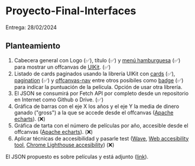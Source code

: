 # Proyecto-Final-Interfaces
Entrega: 28/02/2024

## Planteamiento
1. Cabecera general con Logo (✅), título (✅) y [menú hamburguesa](https://freefrontend.com/css-hamburger-menu-icons/) (✅) para mostrar un offcanvas de [UIKit](https://getuikit.com/docs/offcanvas). (✅)
2. Listado de cards paginados usando la librería UIKit con [cards](https://getuikit.com/docs/card) (✅), [pagination](https://getuikit.com/docs/pagination) (✅) y [offcanvas-nav](https://getuikit.com/docs/offcanvas) entre otros posibiles como [badge](https://getuikit.com/docs/badge) (✅) para indicar la puntuación de la película. Opción de usar otra librería.
3. El JSON se consumirá por Fetch API por completo desde un repositorio en Internet como Github o Drive. (✅)
4. Gráfica de barras con el eje X los años y el eje Y la media de dinero ganado ("gross") a la que se accede desde el offcanvas ([Apache echarts](https://echarts.apache.org/en/index.html)). (❌)
6. Gráfica de tarta con el número de películas por año, accesible desde el offcanvas ([Apache echarts](https://echarts.apache.org/en/index.html)). (❌)
7. Aplicar técnicas de accesibilidad y pasarle test ([Wave](https://wave.webaim.org/extension/), [Web accesibility tool](https://chromewebstore.google.com/detail/equalweb-accessibility-ch/imemciokfejbnonkkinhcdfigdilcllg?pli=1), [Chrome Lighthouse accesibility](https://chromewebstore.google.com/detail/lighthouse/blipmdconlkpinefehnmjammfjpmpbjk)) (❌)

El JSON propuesto es sobre películas y está adjunto ([link](/res/imdb_top_1000.json)).